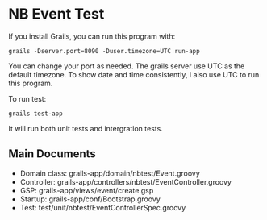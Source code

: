# NB Event Test
If you install Grails, you can run this program with:

`grails -Dserver.port=8090 -Duser.timezone=UTC run-app`

You can change your port as needed. The grails server use UTC as the default timezone. To show date and time consistently, I also use UTC to run this program.

To run test:

`grails test-app`

It will run both unit tests and intergration tests.

## Main Documents
- Domain class: grails-app/domain/nbtest/Event.groovy
- Controller: grails-app/controllers/nbtest/EventController.groovy
- GSP: grails-app/views/event/create.gsp
- Startup: grails-app/conf/Bootstrap.groovy
- Test: test/unit/nbtest/EventControllerSpec.groovy

